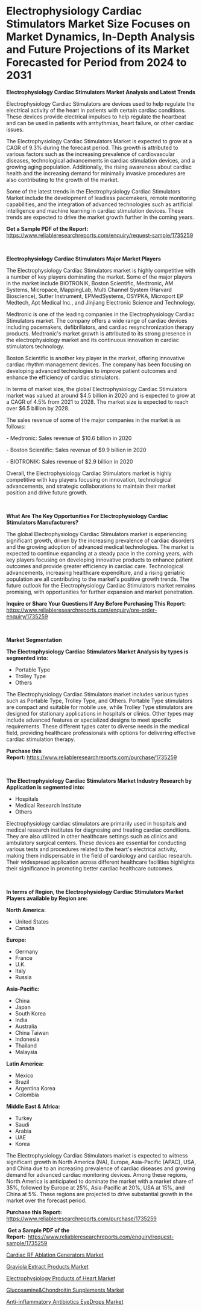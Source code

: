 <p><h1>Electrophysiology Cardiac Stimulators Market Size Focuses on Market Dynamics, In-Depth Analysis and Future Projections of its Market Forecasted for Period from 2024 to 2031</h1></p><p><strong>Electrophysiology Cardiac Stimulators Market Analysis and Latest Trends</strong></p>
<p><p>Electrophysiology Cardiac Stimulators are devices used to help regulate the electrical activity of the heart in patients with certain cardiac conditions. These devices provide electrical impulses to help regulate the heartbeat and can be used in patients with arrhythmias, heart failure, or other cardiac issues.</p><p>The Electrophysiology Cardiac Stimulators Market is expected to grow at a CAGR of 9.3% during the forecast period. This growth is attributed to various factors such as the increasing prevalence of cardiovascular diseases, technological advancements in cardiac stimulation devices, and a growing aging population. Additionally, the rising awareness about cardiac health and the increasing demand for minimally invasive procedures are also contributing to the growth of the market.</p><p>Some of the latest trends in the Electrophysiology Cardiac Stimulators Market include the development of leadless pacemakers, remote monitoring capabilities, and the integration of advanced technologies such as artificial intelligence and machine learning in cardiac stimulation devices. These trends are expected to drive the market growth further in the coming years.</p></p>
<p><strong>Get a Sample PDF of the Report:&nbsp;</strong> <a href="https://www.reliableresearchreports.com/enquiry/request-sample/1735259">https://www.reliableresearchreports.com/enquiry/request-sample/1735259</a></p>
<p>&nbsp;</p>
<p><strong>Electrophysiology Cardiac Stimulators Major Market Players</strong></p>
<p><p>The Electrophysiology Cardiac Stimulators market is highly competitive with a number of key players dominating the market. Some of the major players in the market include BIOTRONIK, Boston Scientific, Medtronic, AM Systems, Micropace, MappingLab, Multi Channel System (Harvard Bioscience), Sutter Instrument, EPMedSystems, OSYPKA, Microport EP Medtech, Apt Medical Inc., and Jinjiang Electronic Science and Technology.</p><p>Medtronic is one of the leading companies in the Electrophysiology Cardiac Stimulators market. The company offers a wide range of cardiac devices including pacemakers, defibrillators, and cardiac resynchronization therapy products. Medtronic's market growth is attributed to its strong presence in the electrophysiology market and its continuous innovation in cardiac stimulators technology.</p><p>Boston Scientific is another key player in the market, offering innovative cardiac rhythm management devices. The company has been focusing on developing advanced technologies to improve patient outcomes and enhance the efficiency of cardiac stimulators.</p><p>In terms of market size, the global Electrophysiology Cardiac Stimulators market was valued at around $4.5 billion in 2020 and is expected to grow at a CAGR of 4.5% from 2021 to 2028. The market size is expected to reach over $6.5 billion by 2028.</p><p>The sales revenue of some of the major companies in the market is as follows:</p><p>- Medtronic: Sales revenue of $10.6 billion in 2020</p><p>- Boston Scientific: Sales revenue of $9.9 billion in 2020</p><p>- BIOTRONIK: Sales revenue of $2.9 billion in 2020</p><p>Overall, the Electrophysiology Cardiac Stimulators market is highly competitive with key players focusing on innovation, technological advancements, and strategic collaborations to maintain their market position and drive future growth.</p></p>
<p>&nbsp;</p>
<p><strong>What Are The Key Opportunities For Electrophysiology Cardiac Stimulators Manufacturers?</strong></p>
<p><p>The global Electrophysiology Cardiac Stimulators market is experiencing significant growth, driven by the increasing prevalence of cardiac disorders and the growing adoption of advanced medical technologies. The market is expected to continue expanding at a steady pace in the coming years, with key players focusing on developing innovative products to enhance patient outcomes and provide greater efficiency in cardiac care. Technological advancements, increasing healthcare expenditure, and a rising geriatric population are all contributing to the market's positive growth trends. The future outlook for the Electrophysiology Cardiac Stimulators market remains promising, with opportunities for further expansion and market penetration.</p></p>
<p><strong>Inquire or Share Your Questions If Any Before Purchasing This Report:</strong> <a href="https://www.reliableresearchreports.com/enquiry/pre-order-enquiry/1735259">https://www.reliableresearchreports.com/enquiry/pre-order-enquiry/1735259</a></p>
<p>&nbsp;</p>
<p><strong>Market Segmentation</strong></p>
<p><strong>The Electrophysiology Cardiac Stimulators Market Analysis by types is segmented into:</strong></p>
<p><ul><li>Portable Type</li><li>Trolley Type</li><li>Others</li></ul></p>
<p><p>The Electrophysiology Cardiac Stimulators market includes various types such as Portable Type, Trolley Type, and Others. Portable Type stimulators are compact and suitable for mobile use, while Trolley Type stimulators are designed for stationary applications in hospitals or clinics. Other types may include advanced features or specialized designs to meet specific requirements. These different types cater to diverse needs in the medical field, providing healthcare professionals with options for delivering effective cardiac stimulation therapy.</p></p>
<p><strong>Purchase this Report:&nbsp;</strong><a href="https://www.reliableresearchreports.com/purchase/1735259">https://www.reliableresearchreports.com/purchase/1735259</a></p>
<p>&nbsp;</p>
<p><strong>The Electrophysiology Cardiac Stimulators Market Industry Research by Application is segmented into:</strong></p>
<p><ul><li>Hospitals</li><li>Medical Research Institute</li><li>Others</li></ul></p>
<p><p>Electrophysiology cardiac stimulators are primarily used in hospitals and medical research institutes for diagnosing and treating cardiac conditions. They are also utilized in other healthcare settings such as clinics and ambulatory surgical centers. These devices are essential for conducting various tests and procedures related to the heart's electrical activity, making them indispensable in the field of cardiology and cardiac research. Their widespread application across different healthcare facilities highlights their significance in promoting better cardiac healthcare outcomes.</p></p>
<p>&nbsp;</p>
<p><strong>In terms of Region, the Electrophysiology Cardiac Stimulators Market Players available by Region are:</strong></p>
<p>
    <p> <strong> North America: </strong>
        <ul>
            <li>United States</li>
            <li>Canada</li>
        </ul>
        </p> 
    <p> <strong> Europe: </strong>
        <ul>
            <li>Germany</li>
            <li>France</li>
            <li>U.K.</li>
            <li>Italy</li>
            <li>Russia</li>
        </ul>
        </p> 
    <p> <strong> Asia-Pacific: </strong>
        <ul>
            <li>China</li>
            <li>Japan</li>
            <li>South Korea</li>
            <li>India</li>
            <li>Australia</li>
            <li>China Taiwan</li>
            <li>Indonesia</li>
            <li>Thailand</li>
            <li>Malaysia</li>
        </ul>
        </p> 
    <p> <strong> Latin America: </strong>
        <ul>
            <li>Mexico</li>
            <li>Brazil</li>
            <li>Argentina Korea</li>
            <li>Colombia</li>
        </ul>
        </p> 
    <p> <strong> Middle East & Africa: </strong>
        <ul>
            <li>Turkey</li>
            <li>Saudi</li>
            <li>Arabia</li>
            <li>UAE</li>
            <li>Korea</li>
        </ul>
    </p>
    </p>
<p><p>The Electrophysiology Cardiac Stimulators market is expected to witness significant growth in North America (NA), Europe, Asia-Pacific (APAC), USA, and China due to an increasing prevalence of cardiac diseases and growing demand for advanced cardiac monitoring devices. Among these regions, North America is anticipated to dominate the market with a market share of 35%, followed by Europe at 25%, Asia-Pacific at 20%, USA at 15%, and China at 5%. These regions are projected to drive substantial growth in the market over the forecast period.</p></p>
<p><strong>Purchase this Report: </strong><a href="https://www.reliableresearchreports.com/purchase/1735259">https://www.reliableresearchreports.com/purchase/1735259</a></p>
<p>&nbsp;<strong>Get a Sample PDF of the Report:&nbsp;&nbsp;</strong><a href="https://www.reliableresearchreports.com/enquiry/request-sample/1735259">https://www.reliableresearchreports.com/enquiry/request-sample/1735259</a></p>
<p><strong></strong></p>
<p><p><a href="https://github.com/zjyglelu/Market-Research-Report-List-1/blob/main/cardiac-rf-ablation-generators-market.md">Cardiac RF Ablation Generators Market</a></p><p><a href="https://medium.com/@zolajenkins1966/graviola-extract-products-market-furnishes-information-on-market-share-market-trends-and-market-9c228e0ff738">Graviola Extract Products Market</a></p><p><a href="https://github.com/mbisetmhermsr/Market-Research-Report-List-1/blob/main/electrophysiology-products-of-heart-market.md">Electrophysiology Products of Heart Market</a></p><p><a href="https://medium.com/@zolajenkins1966/glucosamine-amp-chondroitin-supplements-market-report-reveals-the-latest-trends-and-growth-927999baaa66">Glucosamine&Chondroitin Supplements Market</a></p><p><a href="https://medium.com/@emilypena1936/anti-inflammatory-antibiotics-eyedrops-market-size-market-outlook-and-market-forecast-2024-to-2c3ebf7d1f1b">Anti-inflammatory Antibiotics EyeDrops Market</a></p></p>